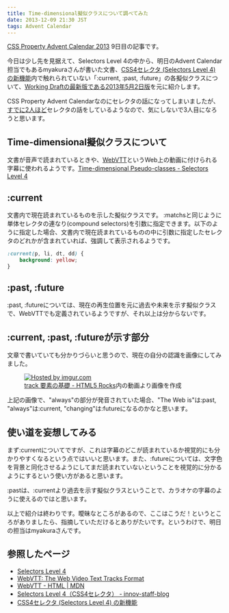 ```yaml
---
title: Time-dimensional擬似クラスについて調べてみた
date: 2013-12-09 21:30 JST
tags: Advent Calendar
---
```


[CSS Property Advent Calendar 2013](http://www.adventar.org/calendars/57) 9日目の記事です。

今日は少し先を見据えて、Selectors Level 4の中から、明日のAdvent Calendar担当でもあるmyakuraさんが書いた文書、[CSS4セレクタ (Selectors Level 4) の新機能](http://myakura.github.io/n/selectors4.html)内で触れられていない「:current, :past, :future」の各擬似クラスについて、[Working Draftの最新版である2013年5月2日版](http://www.w3.org/TR/2013/WD-selectors4-20130502/)を元に紹介します。

CSS Property Advent Calendarなのにセレクタの話になってしまいましたが、[すでに](http://dskd.jp/archives/37.html)[2人ほど](https://gist.github.com/azusa-tomita/7829371)セレクタの話をしているようなので、気にしないで3人目になろうと思います。

## Time-dimensional擬似クラスについて

文書が音声で読まれているときや、[WebVTT](http://dev.w3.org/html5/webvtt/)というWeb上の動画に付けられる字幕に使われるようです。[Time-dimensional Pseudo-classes - Selectors Level 4](http://www.w3.org/TR/2013/WD-selectors4-20130502/#time-pseudos)

## :current

文書内で現在読まれているものを示した擬似クラスです。
:matchsと同じように単体セレクタの連なり(compound selectors)を引数に指定できます。以下のように指定した場合、文書内で現在読まれているものの中に引数に指定したセレクタのどれかが含まれていれば、強調して表示されるようです。

```css
:current(p, li, dt, dd) {
    background: yellow;
}
```

## :past, :future

:past, :futureについては、現在の再生位置を元に過去や未来を示す擬似クラスで、WebVTTでも定義されているようですが、それ以上は分からないです。

## :current, :past, :futureが示す部分

文章で書いていても分かりづらいと思うので、現在の自分の認識を画像にしてみました。

<figure>
    <a href="http://imgur.com/nWDAAsu"><img src="http://i.imgur.com/nWDAAsu.jpg" title="Hosted by imgur.com"/></a>
    <figcaption><a href="http://www.html5rocks.com/ja/tutorials/track/basics/">track 要素の基礎 - HTML5 Rocks</a>内の動画より画像を作成</figcaption>
</figure>

上記の画像で、"always"の部分が発音されていた場合、"The Web is"は:past, "always"は:current, "changing"は:futureになるのかなと思います。

## 使い道を妄想してみる

まず:currentについてですが、これは字幕のどこが読まれているか視覚的にも分かりやすくなるという点ではいいと思います。また、:futureについては、文字色を背景と同化させるようにしてまだ読まれていないということを視覚的に分かるようにするという使い方があると思います。

:pastは、:currentより過去を示す擬似クラスということで、カラオケの字幕のように使えるのではと思います。

以上で紹介は終わりです。曖昧なところがあるので、ここはこうだ！というところがありましたら、指摘していただけるとありがたいです。というわけで、明日の担当はmyakuraさんです。

## 参照したページ

- [Selectors Level 4](http://www.w3.org/TR/2013/WD-selectors4-20130502/#time-pseudos)
- [WebVTT: The Web Video Text Tracks Format](http://dev.w3.org/html5/webvtt/#the-past-and-future-pseudo-classes)
- [WebVTT - HTML | MDN](https://developer.mozilla.org/en-US/docs/HTML/WebVTT)
- [Selectors Level 4（CSS4セレクタ） - innov-staff-blog](http://www.innov-i.co.jp/innov-staff-blog/2013/0611_200000.html)
- [CSS4セレクタ (Selectors Level 4) の新機能](http://myakura.github.io/n/selectors4.html)
